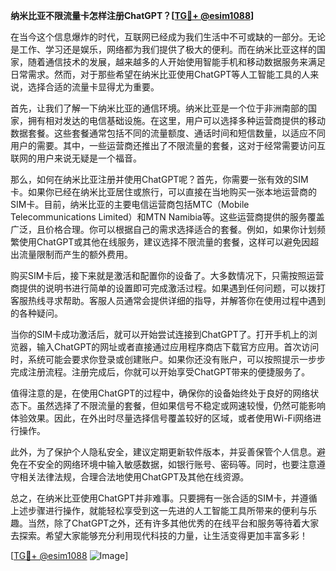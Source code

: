**纳米比亚不限流量卡怎样注册ChatGPT？[[TG💪+ @esim1088](https://t.me/s/esim1088)]**

在当今这个信息爆炸的时代，互联网已经成为我们生活中不可或缺的一部分。无论是工作、学习还是娱乐，网络都为我们提供了极大的便利。而在纳米比亚这样的国家，随着通信技术的发展，越来越多的人开始使用智能手机和移动数据服务来满足日常需求。然而，对于那些希望在纳米比亚使用ChatGPT等人工智能工具的人来说，选择合适的流量卡显得尤为重要。

首先，让我们了解一下纳米比亚的通信环境。纳米比亚是一个位于非洲南部的国家，拥有相对发达的电信基础设施。在这里，用户可以选择多种运营商提供的移动数据套餐。这些套餐通常包括不同的流量额度、通话时间和短信数量，以适应不同用户的需要。其中，一些运营商还推出了不限流量的套餐，这对于经常需要访问互联网的用户来说无疑是一个福音。

那么，如何在纳米比亚注册并使用ChatGPT呢？首先，你需要一张有效的SIM卡。如果你已经在纳米比亚居住或旅行，可以直接在当地购买一张本地运营商的SIM卡。目前，纳米比亚的主要电信运营商包括MTC（Mobile Telecommunications Limited）和MTN Namibia等。这些运营商提供的服务覆盖广泛，且价格合理。你可以根据自己的需求选择适合的套餐。例如，如果你计划频繁使用ChatGPT或其他在线服务，建议选择不限流量的套餐，这样可以避免因超出流量限制而产生的额外费用。

购买SIM卡后，接下来就是激活和配置你的设备了。大多数情况下，只需按照运营商提供的说明书进行简单的设置即可完成激活过程。如果遇到任何问题，可以拨打客服热线寻求帮助。客服人员通常会提供详细的指导，并解答你在使用过程中遇到的各种疑问。

当你的SIM卡成功激活后，就可以开始尝试连接到ChatGPT了。打开手机上的浏览器，输入ChatGPT的网址或者直接通过应用程序商店下载官方应用。首次访问时，系统可能会要求你登录或创建账户。如果你还没有账户，可以按照提示一步步完成注册流程。注册完成后，你就可以开始享受ChatGPT带来的便捷服务了。

值得注意的是，在使用ChatGPT的过程中，确保你的设备始终处于良好的网络状态下。虽然选择了不限流量的套餐，但如果信号不稳定或网速较慢，仍然可能影响体验效果。因此，在外出时尽量选择信号覆盖较好的区域，或者使用Wi-Fi网络进行操作。

此外，为了保护个人隐私安全，建议定期更新软件版本，并妥善保管个人信息。避免在不安全的网络环境中输入敏感数据，如银行账号、密码等。同时，也要注意遵守相关法律法规，合理合法地使用ChatGPT及其他在线资源。

总之，在纳米比亚使用ChatGPT并非难事。只要拥有一张合适的SIM卡，并遵循上述步骤进行操作，就能轻松享受到这一先进的人工智能工具所带来的便利与乐趣。当然，除了ChatGPT之外，还有许多其他优秀的在线平台和服务等待着大家去探索。希望大家能够充分利用现代科技的力量，让生活变得更加丰富多彩！

[[TG💪+ @esim1088](https://t.me/s/esim1088) ![Image](https://i.postimg.cc/4NQfJmqS/Snipaste-2025-05-13-00-14-12.png)]